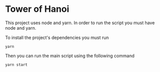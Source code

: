 # Tower of Hanoi

This project uses node and yarn. In order to run the script you must have node and yarn.

To install the project's dependencies you must run

```
yarn
```

Then you can run the main script using the following command

```
yarn start
```